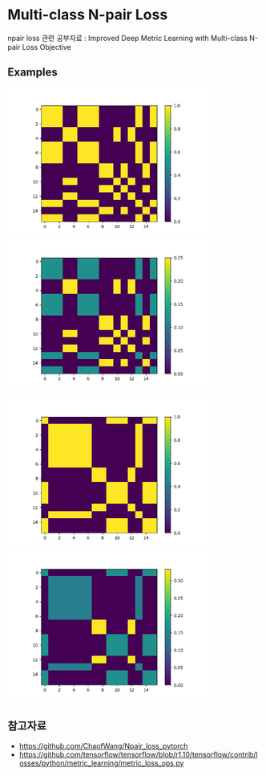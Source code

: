 # Multi-class N-pair Loss

npair loss 관련 공부자료 : Improved Deep Metric Learning with Multi-class N-pair Loss Objective

## Examples
<img src='examples/labels_remapped.png' width=400px />  <img src='examples/labels_remapped_norm.png' width=400px />

<img src='examples/labels_remapped2.png' width=400px />  <img src='examples/labels_remapped_norm2.png' width=400px />
## 참고자료

* https://github.com/ChaofWang/Npair_loss_pytorch
* https://github.com/tensorflow/tensorflow/blob/r1.10/tensorflow/contrib/losses/python/metric_learning/metric_loss_ops.py
